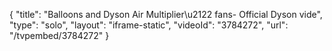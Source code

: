 {
    "title": "Balloons and Dyson Air Multiplier\u2122 fans- Official Dyson vide",
    "type": "solo",
    "layout": "iframe-static",
    "videoId": "3784272",
    "url": "\/tvpembed\/3784272"
}